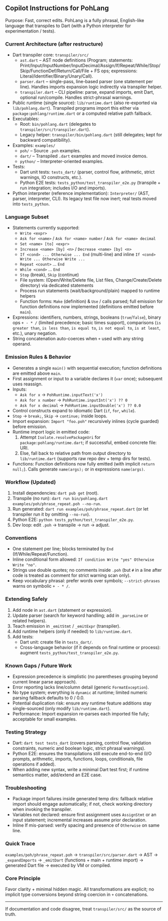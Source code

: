 ## Copilot Instructions for PohLang

Purpose: Fast, correct edits. PohLang is a fully phrasal, English-like language that transpiles to Dart (with a Python interpreter for experimentation / tests).

### Current Architecture (after restructure)
- Dart transpiler core: `transpiler/src/`
    - `ast.dart` – AST node definitions (Program; statements: Print/Input/InputNumber/InputDecimal/Assign/If/Repeat/While/Stop/Skip/FunctionDef/Return/Call/File + FS ops; expressions: Literal/Identifier/Binary/Unary/Call).
    - `parser.dart` – single-pass, line-based parser (one statement per line). Handles imports expansion logic indirectly via transpiler helper.
    - `transpiler.dart` – CLI pipeline: parse, expand imports, emit Dart, optional run/compile. Handles strict-phrasal warnings.
- Public runtime (single source): `lib/runtime.dart` (also re-exported via `lib/pohlang.dart`). Transpiled programs import this either via `package:pohlang/runtime.dart` or a computed relative path fallback.
- Executables:
    - Root: `bin/pohlang.dart` (delegates to `transpiler/src/transpiler.dart`).
    - Legacy helper: `transpiler/bin/pohlang.dart` (still delegates; kept for backward compatibility).
- Examples: `examples/`
    - `poh/` – Source `.poh` examples.
    - `dart/` – Transpiled `.dart` examples and moved invoice demos.
    - `python/` – Interpreter-oriented examples.
- Tests:
    - Dart unit tests: `tests_dart/` (parser, control flow, arithmetic, strict warnings, IO constructs, etc.).
    - Python E2E tests: `tests_python/test_transpiler_e2e.py` (transpile + run integration; includes I/O and imports).
- Python interpreter (reference implementation): `Interpreter/` (AST, parser, interpreter, CLI). Its legacy test file now inert; real tests moved into `tests_python`.

### Language Subset
- Statements currently supported:
    - `Write <expr>`
    - `Ask for <name>` / `Ask for <name> number` / `Ask for <name> decimal`
    - `Set <name> [to] <expr>`
    - `Increase <name> [by] <n>` / `Decrease <name> [by] <n>`
    - `If <cond> ... Otherwise ... End` (multi-line) and inline `If <cond> Write ... Otherwise Write ...`
    - `Repeat <count>` ... `End`
    - `While <cond>` ... `End`
    - `Stop` (break), `Skip` (continue)
    - File system: (Open/Write/Delete file, List files, Change/Create/Delete directory) via dedicated statements
    - Process run statements (wait/background/plain) mapped to runtime helpers
    - Function forms: `Make` (definition) & `Use` / calls parsed; full emission for function definitions now implemented (definitions emitted before `main`).
- Expressions: identifiers, numbers, strings, booleans (`true`/`false`), binary ops `+ - * /` (limited precedence; basic times support), comparisons (`is greater than`, `is less than`, `is equal to`, `is not equal to`, `is at least`, etc.), unary negation.
- String concatenation auto-coerces when `+` used with any string operand.

### Emission Rules & Behavior
- Generates a single `main()` with sequential execution; function definitions are emitted above `main`.
- First assignment or input to a variable declares it (`var` once); subsequent uses reassign.
- Inputs:
    - `Ask for x` → `PohRuntime.inputText('x')`
    - `Ask for x number` → `PohRuntime.inputInt('x') ?? 0`
    - `Ask for x decimal` → `PohRuntime.inputDouble('x') ?? 0.0`
- Control constructs expand to idiomatic Dart (`if`, `for`, `while`).
- `Stop` → `break;`, `Skip` → `continue;` inside loops.
- Import expansion: `Import "foo.poh"` recursively inlines (cycle guarded) before emission.
- Runtime import logic in emitted code:
    1. Attempt `Isolate.resolvePackageUri` for `package:pohlang/runtime.dart`; if successful, embed concrete file: URI.
    2. Else, fall back to relative path from output directory to `lib/runtime.dart` (supports raw repo dev + temp dirs for tests).
- Functions: Function definitions now fully emitted (with implicit `return null;`). Calls generate `name(args);` or in expressions `name(args)`.

### Workflow (Updated)
1. Install dependencies: `dart pub get` (root).
2. Transpile (no run): `dart run bin/pohlang.dart examples/poh/phrase_repeat.poh --no-run`.
3. Run generated: `dart run examples/poh/phrase_repeat.dart` (or let transpiler run it by omitting `--no-run`).
4. Python E2E: `python tests_python/test_transpiler_e2e.py`.
5. Dev loop: edit `.poh` → transpile → run → adjust.

### Conventions
- One statement per line; blocks terminated by `End` (If/While/Repeat/Function).
- Inline conditional form allowed: `If condition Write "yes" Otherwise Write "no"`.
- Strings use double quotes; no comments inside `.poh` (but `#` in a line after code is treated as comment for strict warning scan only).
- Keep vocabulary phrasal: prefer words over symbols; `--strict-phrases` warns on symbolic `+ - * /`.

### Extending Safely
1. Add node in `ast.dart` (statement or expression).
2. Update parser (search for keyword handling; add in `_parseLine` or related helpers).
3. Teach emission in `_emitStmt` / `_emitExpr` (transpiler).
4. Add runtime helpers (only if needed) to `lib/runtime.dart`.
5. Add tests: 
     - Dart unit: create file in `tests_dart/`.
     - Cross-language behavior (if it depends on final runtime or process): augment `tests_python/test_transpiler_e2e.py`.

### Known Gaps / Future Work
- Expression precedence is simplistic (no parentheses grouping beyond current linear parse approach).
- Error reporting lacks line/column detail (generic `FormatException`).
- No type system; everything is `dynamic` at runtime; limited numeric parsing fallback defaults to 0 / 0.0.
- Potential duplication risk: ensure any runtime feature additions stay single-sourced (only modify `lib/runtime.dart`).
- Performance: Import expansion re-parses each imported file fully; acceptable for small examples.

### Testing Strategy
- Dart: `dart test tests_dart` (covers parsing, control flow, validation constraints, numeric and boolean logic, strict phrasal warnings).
- Python E2E: ensures the transpilations still execute end-to-end (I/O prompts, arithmetic, imports, functions, loops, conditionals, file operations if added).
- When adding new syntax, write a minimal Dart test first; if runtime semantics matter, add/extend an E2E case.

### Troubleshooting
- Package import failures inside generated temp dirs: fallback relative import should engage automatically; if not, check working directory when invoking the transpiler.
- Variables not declared: ensure first assignment uses `AssignStmt` or an input statement; incremental increases assume prior declaration.
- Inline If mis-parsed: verify spacing and presence of `Otherwise` on same line.

### Quick Trace
`examples/poh/phrase_repeat.poh` → `transpiler/src/parser.dart` → AST → `_expandImports` → `_emitDart` (functions + main + runtime import) → generated Dart file → executed by VM or compiled.

### Core Principle
Favor clarity + minimal hidden magic. All transformations are explicit; no implicit type conversions beyond string coercion in `+` concatenations.

---
If documentation and code disagree, treat `transpiler/src/` as the source of truth.
